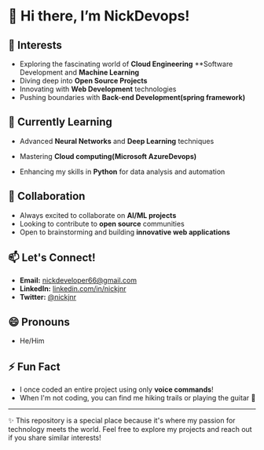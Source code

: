 # 👋 Hi there, I’m NickDevops!

## 👀 Interests
- Exploring the fascinating world of **Cloud Engineering** **Software Development and **Machine Learning**
- Diving deep into **Open Source Projects**
- Innovating with **Web Development** technologies
- Pushing boundaries with **Back-end Development(spring framework)**

## 🌱 Currently Learning
- Advanced **Neural Networks** and **Deep Learning** techniques
- Mastering **Cloud computing(Microsoft AzureDevops)**                                        
  
  
- Enhancing my skills in **Python** for data analysis and automation

## 💞️ Collaboration
- Always excited to collaborate on **AI/ML projects**
- Looking to contribute to **open source** communities
- Open to brainstorming and building **innovative web applications**

## 📫 Let's Connect!
- **Email:** nickdeveloper66@gmail.com
- **LinkedIn:** [linkedin.com/in/nickjnr](inkedin.com/in/nicholas-kanini-ab2802265/)
- **Twitter:** [@nickjnr](https://twitter.com/nickjnr)

## 😄 Pronouns
- He/Him

## ⚡ Fun Fact
- I once coded an entire project using only **voice commands**!
- When I'm not coding, you can find me hiking trails or playing the guitar 🎸

---

✨ This repository is a special place because it's where my passion for technology meets the world. Feel free to explore my projects and reach out if you share similar interests!

